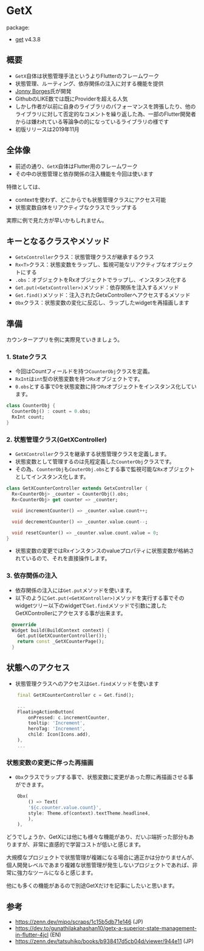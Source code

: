 # GetX

package: 
- [get](https://pub.dev/packages/get) v4.3.8

## 概要
- `GetX`自体は状態管理手法というよりFlutterのフレームワーク
- 状態管理、ルーティング、依存関係の注入に対する機能を提供
- [Jonny Borges](https://github.com/jonataslaw)氏が開発
- GithubのLIKE数では既にProviderを超える人気
- しかし作者が以前に自身のライブラリのパフォーマンスを誇張したり、他のライブラリに対して否定的なコメントを繰り返した為、一部のFlutter開発者からは嫌われている等論争の的になっているライブラリの様です
- 初版リリースは2019年11月
## 全体像
-  前述の通り、`GetX`自体はFlutter用のフレームワーク
-  その中の状態管理と依存関係の注入機能を今回は使います

特徴としては、
   -  contextを使わず、どこからでも状態管理クラスにアクセス可能
   -  状態変数自体をリアクティブなクラスでラップする

実際に例で見た方が早いかもしれません。
## キーとなるクラスやメソッド
- `GetxController`クラス：状態管理クラスが継承するクラス
- `Rx<T>`クラス：状態変数をラップし、監視可能なリアクティブなオブジェクトにする
- `.obs`：オブジェクトをRxオブジェクトでラップし、インスタンス化する
- `Get.put(<GetxController>)`メソッド：依存関係を注入するメソッド
- `Get.find()`メソッド：注入されたGetxControllerへアクセスするメソッド
- `Obx`クラス：状態変数の変化に反応し、ラップしたwidgetを再描画します
## 準備
カウンターアプリを例に実際見ていきましょう。
### 1. Stateクラス
- 今回はCountフィールドを持つ`CounterObj`クラスを定義。
- `RxInt`は`int`型の状態変数を持つ`Rx`オブジェクトです。
- `0.obs`とする事で0を状態変数に持つ`Rx`オブジェクトをインスタンス化しています。
```dart
class CounterObj {
  CounterObj() : count = 0.obs;
  RxInt count;
}
```

### 2. 状態管理クラス(GetXController)
- `GetXController`クラスを継承する状態管理クラスを定義します。
- 状態変数として管理するのは先程定義した`CounterObj`クラスです。
- その為、`CounterObj`も`CouterObj.obs`とする事で監視可能な`Rx`オブジェクトとしてインスタンス化します。

```dart
class GetXCounterController extends GetxController {
  Rx<CounterObj> _counter = CounterObj().obs;
  Rx<CounterObj> get counter => _counter;

  void incrementCounter() => _counter.value.count++;

  void decrementCounter() => _counter.value.count--;

  void resetCounter() => _counter.value.count.value = 0;
}
```
- 状態変数の変更ではRxインスタンスのvalueプロパティに状態変数が格納されているので、それを直接操作します。

### 3. 依存関係の注入
- 依存関係の注入には`Get.put`メソッドを使います。
- 以下のように`Get.put(<GetXController>)`メソッドを実行する事でそのwidgetツリー以下のwidgetで`Get.find`メソッドで引数に渡したGetXControllerにアクセスする事が出来ます。
```dart
  @override
  Widget build(BuildContext context) {
    Get.put(GetXCounterController());
    return const _GetXCounterPage();
  }
```
## 状態へのアクセス
- 状態管理クラスへのアクセスは`Get.find`メソッドを使います

```dart
    final GetXCounterController c = Get.find();

    ...
    FloatingActionButton(
        onPressed: c.incrementCounter,
        tooltip: 'Increment',
        heroTag: 'Increment',
        child: Icon(Icons.add),
    ),
    ...
```

### 状態変数の変更に伴った再描画
- `Obx`クラスでラップする事で、状態変数に変更があった際に再描画させる事ができます。

```dart
    Obx(
        () => Text(
        '${c.counter.value.count}',
        style: Theme.of(context).textTheme.headline4,
        ),
    ),
```

どうでしょうか、GetXには他にも様々な機能があり、だいぶ端折った部分もありますが、非常に直感的で学習コストが低いと感じます。

大規模なプロジェクトで状態管理が複雑になる場合に適正かは分かりませんが、個人開発レベルであまり複雑な状態管理が発生しないプロジェクトであれば、非常に強力なツールになると感じます。

他にも多くの機能があるので別途GetXだけを記事にしたいと思います。
## 参考
- https://zenn.dev/mipo/scraps/1c15b5db71e146 (JP)
- https://dev.to/gunathilakahashan10/getx-a-superior-state-management-in-flutter-4jcl (EN)
- https://zenn.dev/tatsuhiko/books/b938417d5cb04d/viewer/944e11 (JP)
